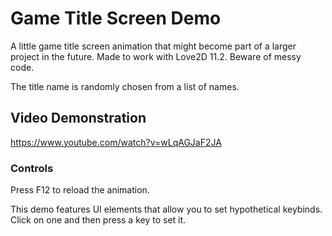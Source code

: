 # Game Title Screen Demo

A little game title screen animation that might become part of a larger project in the future. Made to work with Love2D 11.2. Beware of messy code.

The title name is randomly chosen from a list of names.

## Video Demonstration

https://www.youtube.com/watch?v=wLqAGJaF2JA

### Controls

Press F12 to reload the animation.

This demo features UI elements that allow you to set hypothetical keybinds. Click on one and then press a key to set it.
